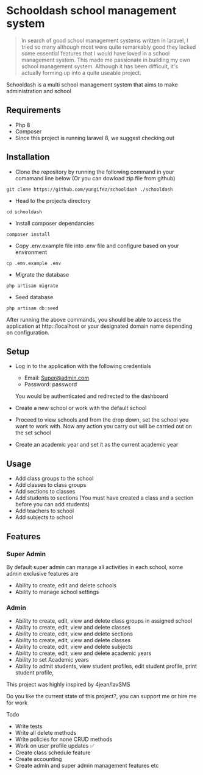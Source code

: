 # Schooldash school management system

>In search of good school management systems written in laravel, I tried so many although most were quite remarkably good they lacked some essential features that I would have loved in a school management system.
This made me passionate in building my own school management system. Although it has been difficult, it's actually forming up into a quite useable project.

Schooldash is a multi school management system that aims to make administration and school 

## Requirements
* Php 8
* Composer 
* Since this project is running laravel 8, we suggest checking out 

## Installation
* Clone the repository by running the following command in your comamand line below (Or you can dowload zip file from github)
```shell
git clone https://github.com/yungifez/schooldash ./schooldash
 ```
* Head to the projects directory
```shell
cd schooldash
 ```
* Install composer dependancies
```shell
composer install
```
* Copy .env.example file into .env file and configure based on your environment
```shell
cp .emv.example .env
```
* Migrate the database
```shell
php artisan migrate
```
* Seed database
```shell
php artisan db:seed
```

After running the above commands, you should be able to access the application at http::/localhost or your designated domain name depending on configuration.

## Setup
* Log in to the application with the following credentials
    * Email: Super@admin.com
    * Password: password
    
    You would be authenticated and redirected to the dashboard
* Create a new school or work with the default school
* Proceed to view schools and from the drop down, set the school you want to work with. Now any action you carry out will be carried out on the set school
* Create an academic year and set it as the current academic year

## Usage
* Add class groups to the school
* Add classes to class groups
* Add sections to classes
* Add students to sections (You must have created a class and a section before you can add students)
* Add teachers to school
* Add subjects to school

## Features
### Super Admin
By default super admin can manage all activities in each school, some admin exclusive features are
* Ability to create, edit and delete schools
* Ability to manage school settings

### Admin
* Ability to create, edit, view and delete class groups in assigned school
* Ability to create, edit, view and delete classes 
* Ability to create, edit, view and delete sections
* Ability to create, edit, view and delete classes
* Ability to create, edit, view and delete subjects
* Ability to create, edit, view and delete academic years
* Ability to set Academic years
* Ability to admit students, view student profiles, edit student profile, print student profile,

This project was highly inspired by 4jean/lavSMS

Do you like the current state of this project?, you can support me or hire me for work

Todo
- Write tests
- Write all delete methods
- Write policies for none CRUD methods
- Work on user profile updates ✅
- Create class schedule feature
- Create accounting
- Create admin and super admin management features
etc




